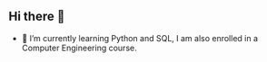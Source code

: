 ## Hi there 👋

- 🌱 I’m currently learning Python and SQL, I am also enrolled in a Computer Engineering course.

